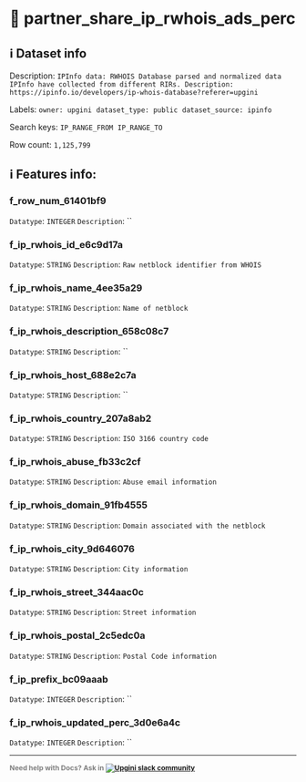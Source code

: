 # 📖 partner_share_ip_rwhois_ads_perc 
## ℹ️ Dataset info 
Description: `IPInfo data: RWHOIS Database parsed and normalized data IPInfo have collected from different RIRs. Description: https://ipinfo.io/developers/ip-whois-database?referer=upgini` 

Labels: ` owner: upgini ` &nbsp;` dataset_type: public ` &nbsp;` dataset_source: ipinfo ` &nbsp;

Search keys: 
` IP_RANGE_FROM ` &nbsp;` IP_RANGE_TO ` &nbsp;

Row count: `1,125,799` 

## ℹ️ Features info:

### f_row_num_61401bf9
`Datatype`: `INTEGER`
`Description`: ``

### f_ip_rwhois_id_e6c9d17a
`Datatype`: `STRING`
`Description`: `Raw netblock identifier from WHOIS`

### f_ip_rwhois_name_4ee35a29
`Datatype`: `STRING`
`Description`: `Name of netblock`

### f_ip_rwhois_description_658c08c7
`Datatype`: `STRING`
`Description`: ``

### f_ip_rwhois_host_688e2c7a
`Datatype`: `STRING`
`Description`: ``

### f_ip_rwhois_country_207a8ab2
`Datatype`: `STRING`
`Description`: `ISO 3166 country code`

### f_ip_rwhois_abuse_fb33c2cf
`Datatype`: `STRING`
`Description`: `Abuse email information`

### f_ip_rwhois_domain_91fb4555
`Datatype`: `STRING`
`Description`: `Domain associated with the netblock`

### f_ip_rwhois_city_9d646076
`Datatype`: `STRING`
`Description`: `City information`

### f_ip_rwhois_street_344aac0c
`Datatype`: `STRING`
`Description`: `Street information`

### f_ip_rwhois_postal_2c5edc0a
`Datatype`: `STRING`
`Description`: `Postal Code information`

### f_ip_prefix_bc09aaab
`Datatype`: `INTEGER`
`Description`: ``

### f_ip_rwhois_updated_perc_3d0e6a4c
`Datatype`: `INTEGER`
`Description`: ``



---

<span style="color:grey;font-weight:700;font-size:12px">
    Need help with Docs? Ask in
    <a href="https://4mlg.short.gy/join-upgini-community">
        <img alt="Upgini slack community" src="https://img.shields.io/badge/slack-@upgini-orange.svg?logo=slack">
    </a>
</span>